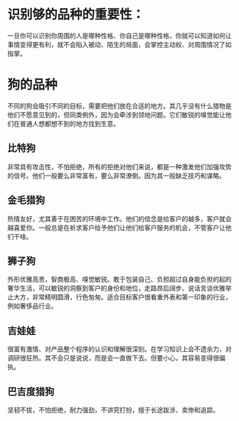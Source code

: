 # 识别够的品种的重要性：
  一旦你可以识别你周围的人是哪种性格、你自己是哪种性格，你就可以知道如何让事情变得更有利，就不会陷入被动、陌生的局面，会掌控主动权、对周围情况了如指掌。

# 狗的品种
  不同的狗会吸引不同的目标，需要把他们放在合适的地方。其几乎没有什么猎物是他们不愿意见到的，但同类例外，因为会牵涉到领地问题。它们敏锐的嗅觉能让他们在普通人想都想不到的地方找到生意。

## 比特狗
  非常具有攻击性，不怕拒绝，所有的拒绝对他们来说，都是一种激发他们加强攻势的信号。他们一般要么非常富有，要么非常潦倒。因为其一般缺乏技巧和谋略。

## 金毛猎狗
  热情友好，尤其善于在困苦的环境中工作。他们的信念是给客户的越多，客户就会越喜爱你。一般总是在祈求客户给予他们让他们给客户服务的机会，不管客户让他们干啥。

## 狮子狗
  外形优雅高贵，智商极高、嗅觉敏锐。敢于包装自己、负担超过自身能负担的起的奢华生活，可以敏锐的洞察到客户的身份和地位，走路昂后阔步、说话言谈优雅举止大方，非常精明圆滑，行色匆匆。适合目标客户很看重外表和第一印象的行业，例如奢侈品行业。

## 吉娃娃
  很富有激情、对产品整个程序的认识和理解很深刻。在学习知识上会不遗余力，对调研很狂热。其不会只是说说，而是会一直做下去。但要小心，其容易变得很偏执。

## 巴吉度猎狗
  坚韧不拔，不怕拒绝，耐力强劲，不讲究打扮，擅于长途跋涉、卖惨和追踪。

